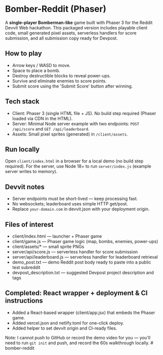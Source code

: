 # Bomber-Reddit (Phaser)

A **single-player Bomberman-like** game built with Phaser 3 for the Reddit Devvit Web hackathon.
This packaged version includes playable client code, small generated pixel assets, serverless handlers for score submission, and all submission copy ready for Devpost.

## How to play
- Arrow keys / WASD to move.
- Space to place a bomb.
- Destroy destructible blocks to reveal power-ups.
- Survive and eliminate enemies to score points.
- Submit score using the 'Submit Score' button after winning.

## Tech stack
- Client: Phaser 3 (single HTML file + JS). No build step required (Phaser loaded via CDN in the HTML).
- Server: Minimal Node server example with two endpoints: `POST /api/score` and `GET /api/leaderboard`.
- Assets: Small pixel sprites (generated) in `/client/assets`.

## Run locally
Open `client/index.html` in a browser for a local demo (no build step required).
For the server, use Node 18+ to run `server/index.js` (example server writes to memory).

## Devvit notes
- Server endpoints must be short-lived — keep processing fast.
- No websockets; leaderboard uses simple HTTP get/post.
- Replace `your-domain.com` in devvit.json with your deployment origin.

## Files of interest
- client/index.html — launcher + Phaser game
- client/game.js — Phaser game logic (map, bombs, enemies, power-ups)
- client/assets/* — small sprite PNGs
- server/api/score.js — serverless handler for score submission
- server/api/leaderboard.js — serverless handler for leaderboard retrieval
- demo_post.txt — demo Reddit post body ready to paste into a public test subreddit
- devpost_description.txt — suggested Devpost project description and tags


## Completed: React wrapper + deployment & CI instructions
- Added a React-based wrapper (client/app.jsx) that embeds the Phaser game.
- Added vercel.json and netlify.toml for one-click deploy.
- Added helper to set devvit origin and CI-ready files.

Note: I cannot push to GitHub or record the demo video for you — you'll need to run `git init` and push, and record the 60s walkthrough locally.
#   b o m b e r - r e d d i t  
 